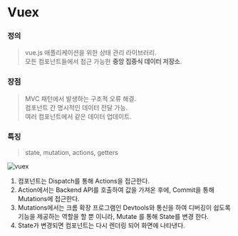 # Vuex    

### 정의  
> vue.js 애플리케이션을 위한 상태 관리 라이브러리.  
> 모든 컴포넌트들에서 접근 가능한 <b>중앙 집중식 데이터 저장소</b>.

### 장점
> MVC 패턴에서 발생하는 구조적 오류 해결.  
> 컴포넌트 간 명시적인 데이터 전달 가능.  
> 여러 컴포넌트에서 같은 데이터 업데이트.  

### 특징  
> state, mutation, actions, getters

![vuex](https://user-images.githubusercontent.com/41683845/108675360-0bae9880-752a-11eb-820a-2866fb58b781.PNG)  

1. 컴포넌트는 Dispatch를 통해 Actions을 접근한다.  
2. Action에서는 Backend API를 호출하여 값을 가져온 후에, Commit을 통해 Mutations에 접근한다.  
3. Mutations에서는 크롬 확장 프로그램인 Devtools와 통신을 하여 디버깅이 쉽도록 기능을 제공하는 역할을 할 뿐 이니라, Mutate 를 통해 State를 변경 한다.  
4. State가 변경되면 컴포넌트는 다시 렌더링 되어 화면에 나타낸다.    
